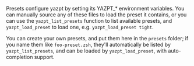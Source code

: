 Presets configure yazpt by setting its YAZPT_* environment variables.
You can manually source any of these files to load the preset it contains,
or you can use the `yazpt_list_presets` function to list available presets,
and `yazpt_load_preset` to load one, e.g. `yazpt_load_preset tight`.

You can create your own presets, and put them here in the `presets` folder;
if you name them like `foo-preset.zsh`, they'll automatically be listed
by `yazpt_list_presets`, and can be loaded by `yazpt_load_preset`,
with auto-completion support.
